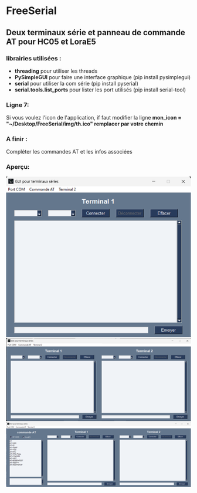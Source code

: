 # FreeSerial

## Deux terminaux série et panneau de commande AT pour HC05 et LoraE5

### librairies utilisées :
- **threading**                pour utiliser les threads
- **PySimpleGUI**              pour faire une interface graphique (pip install pysimplegui)
- **serial**                   pour utiliser la com série         (pip install pyserial)
- **serial.tools.list_ports**  pour lister les port utilisés      (pip install serial-tool)

### Ligne 7:  
Si vous voulez l'icon de l'application, if faut modifier la ligne
**mon_icon = "~/Desktop/FreeSerial/img/th.ico" remplacer par votre chemin** 

### A finir :

Compléter les commandes AT et les infos associées

### Aperçu:
![Terminal 1](img/1.png "Terminal 1")
![Terminal 1 et 2](img/2.png "Terminal 1 et 2")
![Commande AT, Terminal 1 et 2](img/3.png "Commande AT, Terminal 1 et 2")